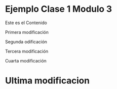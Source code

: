 # Ejemplo Clase 1 Modulo 3

Este es el Contenido

Primera modificación

Segunda odificación

Tercera modificación

Cuarta modificación

# Ultima modificacion